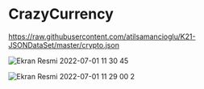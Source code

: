 # CrazyCurrency

https://raw.githubusercontent.com/atilsamancioglu/K21-JSONDataSet/master/crypto.json

![Ekran Resmi 2022-07-01 11 30 45](https://user-images.githubusercontent.com/45233307/176857229-bed8d18b-a5b5-428c-968f-c4f9ec35f424.png)

![Ekran Resmi 2022-07-01 11 29 00 2](https://user-images.githubusercontent.com/45233307/176857140-c0496e47-6ff1-4a9d-9741-2f70d8f310bd.png)
